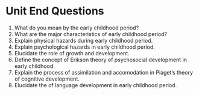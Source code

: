 # Unit End Questions
1. What do you mean by the early childhood period?
1. What are the major characteristics of early childhood period?
1. Explain physical hazards during early childhood period.
1. Explain psychological hazards in early childhood period.
1. Elucidate the role of growth and development.
1. Define the concept of Erikson theory of psychosocial development in early childhood.
1. Explain the process of assimilation and accomodation in Piaget’s theory of cognitive development.
1. Elucidate the of language development in early childhood period.
